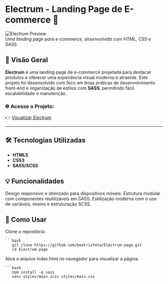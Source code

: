 # Electrum - Landing Page de E-commerce 🛒

![Electrum Preview](https://via.placeholder.com/800x400)  
*Uma landing page para e-commerce, desenvolvida com HTML, CSS e SASS.*

## 🌟 Visão Geral

**Electrum** é uma landing page de e-commerce projetada para destacar produtos e oferecer uma experiência visual moderna e atraente. Este projeto foi desenvolvido com foco em boas práticas de desenvolvimento front-end e organização de estilos com **SASS**, permitindo fácil escalabilidade e manutenção.

### 🌐 Acesse o Projeto:
👉 [Visualizar Electrum](https://beatriztota.github.io/Electrum-page/)

---

## 🛠️ Tecnologias Utilizadas

- **HTML5**  
- **CSS3**  
- **SASS/SCSS**  

## 💡 Funcionalidades
Design responsivo e otimizado para dispositivos móveis.
Estrutura modular com componentes reutilizáveis em SASS.
Estilização moderna com o uso de variáveis, mixins e estruturação SCSS.

## 🚀 Como Usar
Clone o repositório:


    ```bash
       git clone https://github.com/beatriztota/Electrum-page.git
       cd Electrum-page
Abra o arquivo index.html no navegador para visualizar a página.


    ```bash
       npm install -g sass
       sass styles/main.scss styles/main.css
